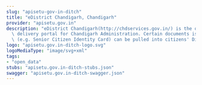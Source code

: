 ```yaml
---
slug: "apisetu-gov-in-ditch"
title: "eDistrict Chandigarh, Chandigarh"
provider: "apisetu.gov.in"
description: "eDistrict Chandigarh(http://chdservices.gov.in/) is the online service\
  \ delivery portal for Chandigarh Administration. Certain documents issued by it\
  \ (e.g. Senior Citizen Identity Card) can be pulled into citizens' DigiLocker accounts."
logo: "apisetu.gov.in-ditch-logo.svg"
logoMediaType: "image/svg+xml"
tags:
- "open_data"
stubs: "apisetu.gov.in-ditch-stubs.json"
swagger: "apisetu.gov.in-ditch-swagger.json"
---
```

